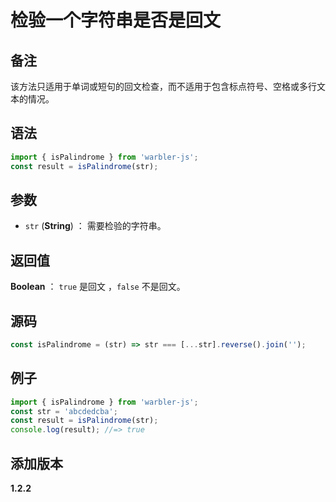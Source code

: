 # 检验一个字符串是否是回文

## 备注

该方法只适用于单词或短句的回文检查，而不适用于包含标点符号、空格或多行文本的情况。

## 语法

```js
import { isPalindrome } from 'warbler-js';
const result = isPalindrome(str);
```

## 参数

- `str` (**String**) ： 需要检验的字符串。

## 返回值

**Boolean** ： `true` 是回文 ，`false` 不是回文。

## 源码

```js
const isPalindrome = (str) => str === [...str].reverse().join('');
```

## 例子

```js
import { isPalindrome } from 'warbler-js';
const str = 'abcdedcba';
const result = isPalindrome(str);
console.log(result); //=> true
```

## 添加版本

**1.2.2**
